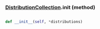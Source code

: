 ### [DistributionCollection](DistributionCollection.md).__init__ (method)


```py

def __init__(self, *distributions)

```


